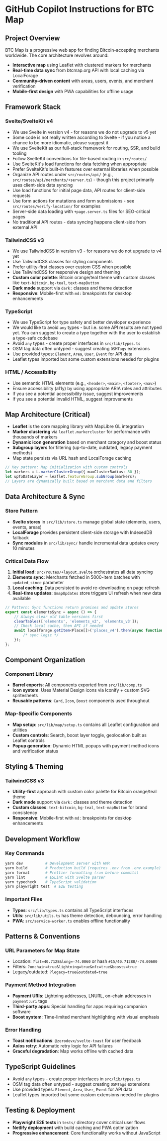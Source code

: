 # GitHub Copilot Instructions for BTC Map

## Project Overview

BTC Map is a progressive web app for finding Bitcoin-accepting merchants worldwide. The core architecture revolves around:

- **Interactive map** using Leaflet with clustered markers for merchants
- **Real-time data sync** from btcmap.org API with local caching via LocalForage
- **Community-driven content** with areas, users, events, and merchant verification
- **Mobile-first design** with PWA capabilities for offline usage

## Framework Stack

### Svelte/SvelteKit v4

- We use Svelte in version v4 - for reasons we do not upgrade to v5 yet
- Some code is not really written according to Svelte - if you notice a chance to be more idiomatic, please suggest it
- We use SvelteKit as our full-stack framework for routing, SSR, and build tooling
- Follow SvelteKit conventions for file-based routing in `src/routes/`
- Use SvelteKit's load functions for data fetching when appropriate
- Prefer SvelteKit's built-in features over external libraries when possible
- Organize API routes under `src/routes/api/` (e.g., `src/routes/api/merchants/+server.ts`) - though this project primarily uses client-side data syncing
- Use load functions for initial page data, API routes for client-side requests
- Use form actions for mutations and form submissions - see `src/routes/verify-location/` for examples
- Server-side data loading with `+page.server.ts` files for SEO-critical pages
- No traditional API routes - data syncing happens client-side from external API

### TailwindCSS v3

- We use TailwindCSS in version v3 - for reasons we do not upgrade to v4 yet
- Use TailwindCSS classes for styling components
- Prefer utility-first classes over custom CSS when possible
- Use TailwindCSS for responsive design and theming
- **Custom color palette**: Bitcoin orange/teal theme with custom classes like `text-bitcoin`, `bg-teal`, `text-mapButton`
- **Dark mode** support via `dark:` classes and theme detection
- **Responsive**: Mobile-first with `md:` breakpoints for desktop enhancements

### TypeScript

- We use TypeScript for type safety and better developer experience
- We would like to avoid `any` types - but i.e. some API results are not typed yet. You can suggest to create a type together with the user to establish a type-safe codebase
- Avoid `any` types - create proper interfaces in `src/lib/types.ts`
- OSM tag data often untyped - suggest creating `OSMTags` extensions
- Use provided types: `Element`, `Area`, `User`, `Event` for API data
- Leaflet types imported but some custom extensions needed for plugins

### HTML / Accessibility

- Use semantic HTML elements (e.g., `<header>`, `<main>`, `<footer>`, `<nav>`)
- Ensure accessibility (a11y) by using appropriate ARIA roles and attributes
- If you see a potential accessibility issue, suggest improvements
- If you see a potential invalid HTML, suggest improvements

## Map Architecture (Critical)

- **Leaflet** is the core mapping library with MapLibre GL integration
- **Marker clustering** via `leaflet.markercluster` for performance with thousands of markers
- **Dynamic icon generation** based on merchant category and boost status
- **Subgroup layers** for filtering (up-to-date, outdated, legacy payment methods)
- Map state persists via URL hash and LocalForage caching

```typescript
// Key pattern: Map initialization with custom controls
let markers = L.markerClusterGroup({ maxClusterRadius: 80 });
let upToDateLayer = leaflet.featureGroup.subGroup(markers);
// Layers are dynamically built based on merchant data and filters
```

## Data Architecture & Sync

### Store Pattern

- **Svelte stores** in `src/lib/store.ts` manage global state (elements, users, events, areas)
- **LocalForage** provides persistent client-side storage with IndexedDB fallback
- **Sync modules** in `src/lib/sync/` handle incremental data updates every 10 minutes

### Critical Data Flow

1. **Initial load**: `src/routes/+layout.svelte` orchestrates all data syncing
2. **Elements sync**: Merchants fetched in 5000-item batches with `updated_since` parameter
3. **Local caching**: Data persisted to avoid re-downloading on page refresh
4. **Real-time updates**: `$mapUpdates` store triggers UI refresh when new data available

```typescript
// Pattern: Sync functions return promises and update stores
export const elementsSync = async () => {
	// Always clear old table versions first
	clearTables(['elements', 'elements_v2', 'elements_v3']);
	// Check local cache, then API if needed
	await localforage.getItem<Place[]>('places_v4').then(async function (value) {
		/* sync logic */
	});
};
```

## Component Organization

### Component Library

- **Barrel exports**: All components exported from `src/lib/comp.ts`
- **Icon system**: Uses Material Design icons via Iconify + custom SVG spritesheets
- **Reusable patterns**: `Card`, `Icon`, `Boost` components used throughout

### Map-Specific Components

- **Map setup**: `src/lib/map/setup.ts` contains all Leaflet configuration and utilities
- **Custom controls**: Search, boost layer toggle, geolocation built as Leaflet controls
- **Popup generation**: Dynamic HTML popups with payment method icons and verification status

## Styling & Theming

### TailwindCSS v3

- **Utility-first** approach with custom color palette for Bitcoin orange/teal theme
- **Dark mode** support via `dark:` classes and theme detection
- **Custom classes**: `text-bitcoin`, `bg-teal`, `text-mapButton` for brand consistency
- **Responsive**: Mobile-first with `md:` breakpoints for desktop enhancements

## Development Workflow

### Key Commands

```bash
yarn dev          # Development server with HMR
yarn build        # Production build (requires .env from .env.example)
yarn format       # Prettier formatting (run before commits)
yarn lint         # ESLint with Svelte parser
yarn typecheck    # TypeScript validation
yarn playwright test  # E2E testing
```

### Important Files

- **Types**: `src/lib/types.ts` contains all TypeScript interfaces
- **Utils**: `src/lib/utils.ts` has theme detection, debouncing, error handling
- **PWA**: `src/service-worker.ts` enables offline functionality

## Patterns & Conventions

### URL Parameters for Map State

- Location: `?lat=40.7128&long=-74.0060` or hash `#15/40.71280/-74.00600`
- Filters: `?onchain=true&lightning=true&nfc=true&boosts=true`
- Legacy/outdated: `?legacy=true&outdated=true`

### Payment Method Integration

- **Payment URIs**: Lightning addresses, LNURL, on-chain addresses in `payment:uri` tags
- **Third-party apps**: Special handling for apps requiring companion software
- **Boost system**: Time-limited merchant highlighting with visual emphasis

### Error Handling

- **Toast notifications**: `@zerodevx/svelte-toast` for user feedback
- **Axios retry**: Automatic retry logic for API failures
- **Graceful degradation**: Map works offline with cached data

## TypeScript Guidelines

- Avoid `any` types - create proper interfaces in `src/lib/types.ts`
- OSM tag data often untyped - suggest creating `OSMTags` extensions
- Use provided types: `Element`, `Area`, `User`, `Event` for API data
- Leaflet types imported but some custom extensions needed for plugins

## Testing & Deployment

- **Playwright E2E tests** in `tests/` directory cover critical user flows
- **Netlify deployment** with build caching and PWA optimization
- **Progressive enhancement**: Core functionality works without JavaScript
